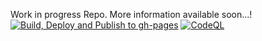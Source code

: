 Work in progress Repo. More information available soon...!
[![Build, Deploy and Publish to gh-pages](https://github.com/aadictive/aadictive.github.io/actions/workflows/build-deploy.yml/badge.svg)](https://github.com/aadictive/aadictive.github.io/actions/workflows/build-deploy.yml)
[![CodeQL](https://github.com/aadictive/aadictive.github.io/actions/workflows/codeql.yml/badge.svg)](https://github.com/aadictive/aadictive.github.io/actions/workflows/codeql.yml)
